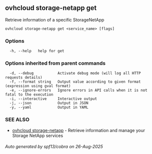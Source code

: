 ## ovhcloud storage-netapp get

Retrieve information of a specific StorageNetApp

```
ovhcloud storage-netapp get <service_name> [flags]
```

### Options

```
  -h, --help   help for get
```

### Options inherited from parent commands

```
  -d, --debug           Activate debug mode (will log all HTTP requests details)
  -f, --format string   Output value according to given format (expression using gval format)
  -e, --ignore-errors   Ignore errors in API calls when it is not fatal to the execution
  -i, --interactive     Interactive output
  -j, --json            Output in JSON
  -y, --yaml            Output in YAML
```

### SEE ALSO

* [ovhcloud storage-netapp](ovhcloud_storage-netapp.md)	 - Retrieve information and manage your Storage NetApp services

###### Auto generated by spf13/cobra on 26-Aug-2025
